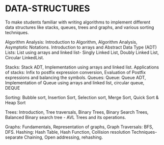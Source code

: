 # DATA-STRUCTURES
To make students familiar with writing algorithms to implement  different data structures like stacks, queues, trees and graphs, and various sorting techniques.

Algorithm Analysis:
Introduction to Algorithm, Algorithm Analysis, Asymptotic Notations.
Introduction to arrays and Abstract Data Type (ADT)
Lists: List using arrays and linked list- Singly Linked List, Doubly Linked List, Circular 
LinkedList.

Stacks: Stack ADT, Implementation using arrays and linked list.
Applications of stacks: Infix to postfix expression conversion, Evaluation of Postfix expressions 
and balancing the symbols.
Queues:
Queue: Queue ADT, Implementation of Queue using arrays and linked list, circular queue, 
DEQUE

Sorting: Bubble sort, Insertion Sort, Selection sort, Merge Sort, Quick Sort & Heap Sort

Trees: Introduction, Tree traversals, Binary Trees, Binary Search Trees, Balanced Binary search 
tree - AVL Trees and its operations.

Graphs: Fundamentals, Representation of graphs, Graph Traversals: BFS, DFS.
Hashing: Hash Table, Hash Function, Collision resolution Techniques- separate Chaining,
Open addressing, rehashing.
